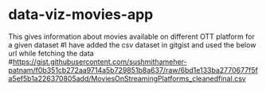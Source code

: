 # data-viz-movies-app
This gives information about movies available on different OTT platform for a given dataset
#I have added the csv dataset in gitgist and used the below url while fetching the data
#https://gist.githubusercontent.com/sushmithameher-patnam/f0b351cb272aa9714a5b729851b8a637/raw/6bd1e133ba2770677f5fa5ef5b1a226370805add/MoviesOnStreamingPlatforms_cleanedfinal.csv
